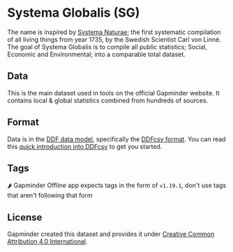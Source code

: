# Systema Globalis (SG)
The name is inspired by [Systema Naturae](https://en.wikipedia.org/wiki/Systema_Naturae); the first systematic compilation of all living things from year 1735, by the Swedish Scientist Carl von Linné. The goal of Systema Globalis is to compile all public statistics; Social, Economic and Environmental; into a comparable total dataset.

## Data
This is the main dataset used in tools on the official Gapminder website. It contains local &amp; global statistics combined from hundreds of sources.

## Format
Data is in the [DDF data model](https://open-numbers.github.io/ddf.html), specifically the [DDFcsv format](https://docs.google.com/document/d/1aynARjsrSgOKsO1dEqboTqANRD1O9u7J_xmxy8m5jW8/). You can read this [quick introduction into DDFcsv](https://docs.google.com/document/d/1huvUrQMZUeRJVzooS2p5TkQpyXjEtbTw3ui0YLBscxE/) to get you started.

## Tags
🌶 Gapminder Offline app expects tags in the form of `v1.19.1`, don't use tags that aren't following that form  

## License
Gapminder created this dataset and provides it under [Creative Common Attribution 4.0 International][CC].

[CC]: https://creativecommons.org/licenses/by/4.0/
